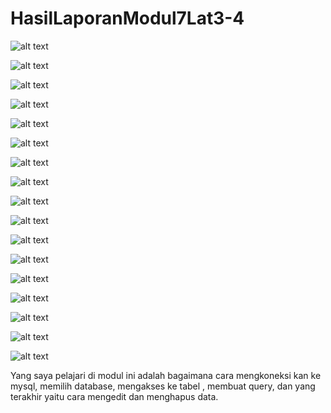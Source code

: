 # HasilLaporanModul7Lat3-4
![alt text]( https://github.com/Valenzidanae/HasilLaporanModul7Lat3-4/blob/master/Screenshot%20(188).png?raw=true)

![alt text]( https://github.com/Valenzidanae/HasilLaporanModul7Lat3-4/blob/master/Screenshot%20(189).png?raw=true)

![alt text]( https://github.com/Valenzidanae/HasilLaporanModul7Lat3-4/blob/master/Screenshot%20(190).png?raw=true)

![alt text]( https://github.com/Valenzidanae/HasilLaporanModul7Lat3-4/blob/master/Screenshot%20(192).png?raw=true)

![alt text]( https://github.com/Valenzidanae/HasilLaporanModul7Lat3-4/blob/master/Screenshot%20(193).png?raw=true)

![alt text]( https://github.com/Valenzidanae/HasilLaporanModul7Lat3-4/blob/master/Screenshot%20(194).png?raw=true)

![alt text]( https://github.com/Valenzidanae/HasilLaporanModul7Lat3-4/blob/master/Screenshot%20(195).png?raw=true)

![alt text]( https://github.com/Valenzidanae/HasilLaporanModul7Lat3-4/blob/master/Screenshot%20(196).png?raw=true)

![alt text]( https://github.com/Valenzidanae/HasilLaporanModul7Lat3-4/blob/master/Screenshot%20(197).png?raw=true)

![alt text]( https://github.com/Valenzidanae/HasilLaporanModul7Lat3-4/blob/master/Screenshot%20(198).png?raw=true)

![alt text]( https://github.com/Valenzidanae/HasilLaporanModul7Lat3-4/blob/master/Screenshot%20(199).png?raw=true)

![alt text]( https://github.com/Valenzidanae/HasilLaporanModul7Lat3-4/blob/master/Screenshot%20(200).png?raw=true)

![alt text]( https://github.com/Valenzidanae/HasilLaporanModul7Lat3-4/blob/master/Screenshot%20(201).png?raw=true)

![alt text]( https://github.com/Valenzidanae/HasilLaporanModul7Lat3-4/blob/master/Screenshot%20(202).png?raw=true)

![alt text]( https://github.com/Valenzidanae/HasilLaporanModul7Lat3-4/blob/master/Screenshot%20(203).png?raw=true)

![alt text]( https://github.com/Valenzidanae/HasilLaporanModul7Lat3-4/blob/master/Screenshot%20(204).png?raw=true)

![alt text]( https://github.com/Valenzidanae/HasilLaporanModul7Lat3-4/blob/master/Screenshot%20(205).png?raw=true)


Yang saya pelajari di modul ini adalah bagaimana cara mengkoneksi kan ke mysql, memilih database, mengakses ke tabel
, membuat query, dan yang terakhir yaitu cara mengedit dan menghapus data.

